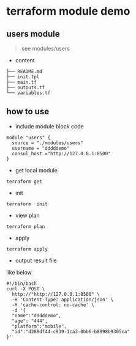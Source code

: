 # terraform module demo

## users module

> see modules/users

* content

```code
├── README.md
├── init.tpl
├── main.tf
├── outputs.tf
└── variables.tf
```

## how to use

* include module block code

```code
module "users" {
  source = "./modules/users"
  username = "dddddemo"
  consul_host ="http://127.0.0.1:8500"
}
```

* get  local module

```code
terraform get
```

* init

```code
terraform  init
```

* view plan

```code
terraform plan
```

* apply

```code
terraform apply
```

* output result file

like below

```code
#!/bin/bash
curl -X POST \
  http://"http://127.0.0.1:8500" \
  -H 'Content-Type: application/json' \
  -H 'cache-control: no-cache' \
  -d '{
  "name":"dddddemo",
  "age": "444",
  "platform":"mobile",
  "id":"d288df44-c939-1ca3-0bb6-b8998b9305ca"
}'

```